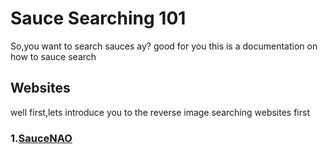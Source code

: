 # Sauce Searching 101

So,you want to search sauces ay?
good for you this is a documentation on how to sauce search

## Websites
well first,lets introduce you to the reverse image searching websites first

### 1.[SauceNAO](https://saucenao.com)
